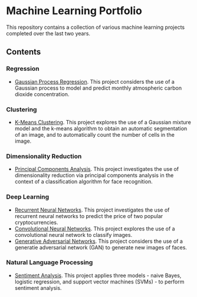 # Machine Learning Portfolio #

This repository contains a collection of various machine learning projects completed over the last two years.


## Contents ##

### Regression ###

* [Gaussian Process Regression](https://github.com/louissharrock/Machine-Learning-Projects/tree/main/Gaussian-Process-Regression). This project considers the use of a Gaussian process to model and predict monthly atmospheric carbon dioxide concentration. 


### Clustering ###

* [K-Means Clustering](https://github.com/louissharrock/Machine-Learning-Projects/tree/main/K-Means-Clustering). This project explores the use of a Gaussian mixture model and the k-means algorithm to obtain an automatic segmentation of an image, and to automatically count the number of cells in the image.  


### Dimensionality Reduction ###

* [Principal Components Analysis](https://github.com/louissharrock/Machine-Learning-Projects/tree/main/Principal-Components-Analysis). This project investigates the use of dimensionality reduction via principal components analysis in the context of a classification algorithm for face recognition.


### Deep Learning ###

* [Recurrent Neural Networks](https://github.com/louissharrock/Machine-Learning-Projects/tree/main/Recurrent-Neural-Networks). This project investigates the use of recurrent neural networks to predict the price of two popular cryptocurrencies. 
* [Convolutional Neural Networks](https://github.com/louissharrock/Machine-Learning-Projects/tree/main/Convolutional-Neural-Networks). This project explores the use of a convolutional neural network to classify images. 
* [Generative Adversarial Networks](https://github.com/louissharrock/Machine-Learning-Projects/tree/main/Generative-Adversarial-Networks). This project considers the use of a generatie adversarial network (GAN) to generate new images of faces. 


### Natural Language Processing ###

* [Sentiment Analysis](https://github.com/louissharrock/Machine-Learning-Projects/tree/main/Convolutional-Neural-Networks). This project applies three models - naive Bayes, logistic regression, and support vector machines (SVMs) - to perform sentiment analysis.
